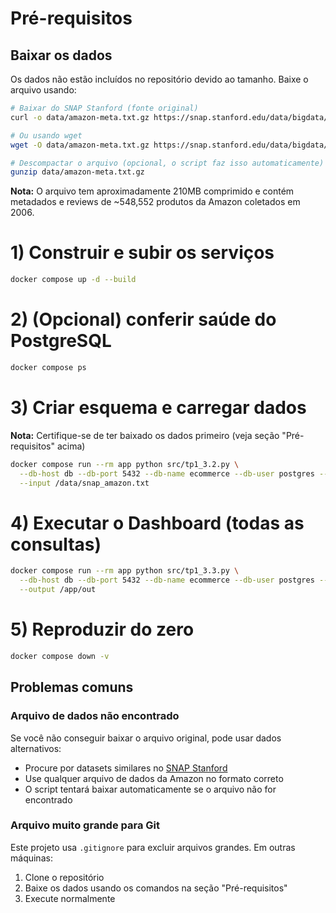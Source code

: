 # Pré-requisitos
## Baixar os dados
Os dados não estão incluídos no repositório devido ao tamanho. Baixe o arquivo usando:
```sh
# Baixar do SNAP Stanford (fonte original)
curl -o data/amazon-meta.txt.gz https://snap.stanford.edu/data/bigdata/amazon/amazon-meta.txt.gz

# Ou usando wget
wget -O data/amazon-meta.txt.gz https://snap.stanford.edu/data/bigdata/amazon/amazon-meta.txt.gz

# Descompactar o arquivo (opcional, o script faz isso automaticamente)
gunzip data/amazon-meta.txt.gz
```

**Nota:** O arquivo tem aproximadamente 210MB comprimido e contém metadados e reviews de ~548,552 produtos da Amazon coletados em 2006.

# 1) Construir e subir os serviços
```sh
docker compose up -d --build
```
# 2) (Opcional) conferir saúde do PostgreSQL
```sh
docker compose ps
```
# 3) Criar esquema e carregar dados
**Nota:** Certifique-se de ter baixado os dados primeiro (veja seção "Pré-requisitos" acima)
```sh
docker compose run --rm app python src/tp1_3.2.py \
  --db-host db --db-port 5432 --db-name ecommerce --db-user postgres --db-pass postgres \
  --input /data/snap_amazon.txt
```
# 4) Executar o Dashboard (todas as consultas)
```sh
docker compose run --rm app python src/tp1_3.3.py \
  --db-host db --db-port 5432 --db-name ecommerce --db-user postgres --db-pass postgres \
  --output /app/out
```
# 5) Reproduzir do zero
```sh
docker compose down -v
```

## Problemas comuns
### Arquivo de dados não encontrado
Se você não conseguir baixar o arquivo original, pode usar dados alternativos:
- Procure por datasets similares no [SNAP Stanford](https://snap.stanford.edu/data/)
- Use qualquer arquivo de dados da Amazon no formato correto
- O script tentará baixar automaticamente se o arquivo não for encontrado

### Arquivo muito grande para Git
Este projeto usa `.gitignore` para excluir arquivos grandes. Em outras máquinas:
1. Clone o repositório
2. Baixe os dados usando os comandos na seção "Pré-requisitos"
3. Execute normalmente
